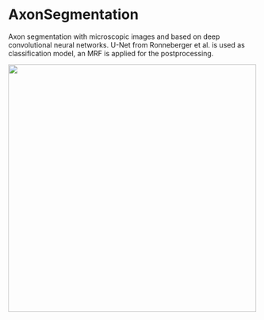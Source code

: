 # AxonSegmentation 

Axon segmentation with microscopic images and based on deep convolutional neural networks.
U-Net from Ronneberger et al. is used as classification model, an MRF is applied for the postprocessing. 

<img src="https://github.com/vherman3/AxonSegmentation/blob/master/schema.png" width="500px" align="middle" />
